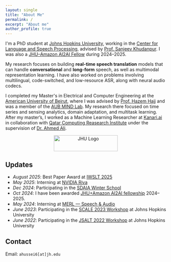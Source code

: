 ```yaml
---
layout: single
title: "About Me"
permalink: /
excerpt: "About me"
author_profile: true
---
```


I'm a PhD student at [Johns Hopkins University](https://engineering.jhu.edu/ece), working in the [Center for Language and Speech Processing](https://www.clsp.jhu.edu), advised by [Prof. Sanjeev Khudanpur](https://www.clsp.jhu.edu/faculty/sanjeev-khudanpur). I was also a [JHU–Amazon AI2AI Fellow](https://ai2ai.engineering.jhu.edu/2024-2025-ai2ai-fellows) during 2024–2025.

My research focuses on building **real-time speech translation** models that can handle **conversational** and **long-form** speech, as well as multimodal representation learning. I have also worked on problems involving multilingual, code-switched, and low-resource ASR, along with neural audio codecs.

I completed my Master's in Electrical and Computer Engineering at the [American University of Beirut](https://www.aub.edu.lb/), where I was advised by [Prof. Hazem Hajj](https://www.aub.edu.lb/pages/profile.aspx?memberId=hh63) and was a member of the [AUB MIND Lab](https://sites.aub.edu.lb/mindlab/members/alumni/). My research there focused on time series and sensing analytics, domain adaptation, and multitask learning. After my master’s, I worked as a Machine Learning Researcher at [Kanari.ai](https://kanari.ai) in collaboration with [Qatar Computing Reasearch Institute](https://www.hbku.edu.qa/en/qcri) under the supervision of [Dr. Ahmed Ali](https://www.linkedin.com/in/ahmedali08).

<p align="center">
  <img alt="JHU Logo" width="200" height="50" src="{{ '/assets/jhu_logo.svg' | relative_url }}">
</p>

## Updates
- *August 2025*: Best Paper Award at [IWSLT 2025](https://engineering.jhu.edu/ece/news/jhu-students-win-best-paper-award-at-international-speech-translation-conference)
- *May 2025*: Interning at [NVIDIA Riva](https://www.nvidia.com/en-us/ai-data-science/products/riva/)
- *Dec 2024*: Participating in the [SDAIA Winter School](https://sdaia-event.webflow.io/)
- *Oct 2024*: I have been awarded [JHU+Amazon AI2AI fellowship](https://ai2ai.engineering.jhu.edu/2024-2025-ai2ai-fellows) 2024–2025.
- *May 2024*: Interning at [MERL — Speech & Audio](https://www.merl.com/research/speech-audio)
- *June 2023*: Participating in the [SCALE 2023 Workshop](https://hltcoe.jhu.edu/research/scale/scale-2023) at Johns Hopkins University
- *June 2022*: Participating in the [JSALT 2022 Workshop](https://www.clsp.jhu.edu/2022-eighth-frederick-jelinek-memorial-summer-workshop/) at Johns Hopkins University

## Contact
Email: `ahussei6[at]jh.edu`
